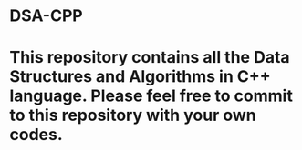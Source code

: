 # DSA-CPP
<h1>This repository contains all the Data Structures and Algorithms in C++ language. Please feel free to commit to this repository with your own codes.</h1>
